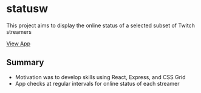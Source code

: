 # statusw
This project aims to display the online status of a selected subset of Twitch streamers

[View App](https://statuspog.herokuapp.com/)

## Summary

* Motivation was to develop skills using React, Express, and CSS Grid
* App checks at regular intervals for online status of each streamer